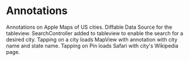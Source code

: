 # Annotations
Annotations on Apple Maps of US cities.
Diffable Data Source for the tableview.
SearchController added to tableview to enable the search for a desired city.
Tapping on a city loads MapView with annotation with city name and state name.
Tapping on Pin loads Safari with city's Wikipedia page.

